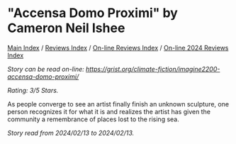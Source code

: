# "Accensa Domo Proximi" by Cameron Neil Ishee

[Main Index](../../../README.md) / [Reviews Index](../../README.md) / [On-line Reviews Index](../README.md) / [On-line 2024 Reviews Index](README.md)

*Story can be read on-line: <https://grist.org/climate-fiction/imagine2200-accensa-domo-proximi/>*

*Rating: 3/5 Stars.*

As people converge to see an artist finally finish an unknown sculpture, one person recognizes it for what it is and realizes the artist has given the community a remembrance of places lost to the rising sea.

*Story read from 2024/02/13 to 2024/02/13.*
